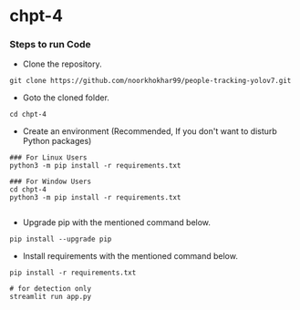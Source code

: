 # chpt-4


### Steps to run Code
- Clone the repository.
```
git clone https://github.com/noorkhokhar99/people-tracking-yolov7.git
```
- Goto the cloned folder.
```
cd chpt-4
```
- Create an  environment (Recommended, If you don't want to disturb Python packages)
```
### For Linux Users
python3 -m pip install -r requirements.txt

### For Window Users
cd chpt-4
python3 -m pip install -r requirements.txt


```
- Upgrade pip with the mentioned command below.
```
pip install --upgrade pip
```
- Install requirements with the mentioned command below.
```
pip install -r requirements.txt
```

```
# for detection only
streamlit run app.py
```





